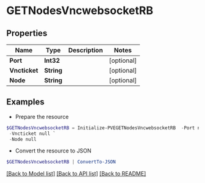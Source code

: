 # GETNodesVncwebsocketRB
## Properties

Name | Type | Description | Notes
------------ | ------------- | ------------- | -------------
**Port** | **Int32** |  | [optional] 
**Vncticket** | **String** |  | [optional] 
**Node** | **String** |  | [optional] 

## Examples

- Prepare the resource
```powershell
$GETNodesVncwebsocketRB = Initialize-PVEGETNodesVncwebsocketRB  -Port null `
 -Vncticket null `
 -Node null
```

- Convert the resource to JSON
```powershell
$GETNodesVncwebsocketRB | ConvertTo-JSON
```

[[Back to Model list]](../README.md#documentation-for-models) [[Back to API list]](../README.md#documentation-for-api-endpoints) [[Back to README]](../README.md)

